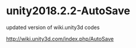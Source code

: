 # unity2018.2.2-AutoSave
updated version of wiki.unity3d codes

http://wiki.unity3d.com/index.php/AutoSave
